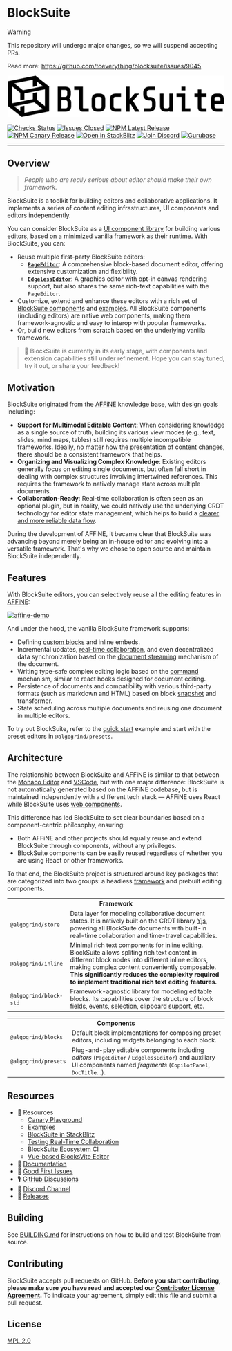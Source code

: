 # BlockSuite

> [!WARNING]
> This repository will undergo major changes, so we will suspend accepting PRs.
>
> Read more:
> https://github.com/toeverything/blocksuite/issues/9045

<p align="center">
  <picture style="width: 500px">
    <source media="(prefers-color-scheme: light)" srcset="https://raw.githubusercontent.com/toeverything/blocksuite/master/assets/logo-and-name-h.svg" />
    <source media="(prefers-color-scheme: dark)" srcset="https://raw.githubusercontent.com/toeverything/blocksuite/master/assets/logo-and-name-h-white.svg" />
    <img src="https://raw.githubusercontent.com/toeverything/blocksuite/master/assets/logo-and-name-h.svg" width="500" alt="BlockSuite logo and name" />
  </picture>
</p>

<!--
[![Codecov](https://codecov.io/gh/toeverything/blocksuite/branch/master/graph/badge.svg?token=T86JYCDSMN)](https://codecov.io/gh/toeverything/blocksuite)
-->

[![Checks Status](https://img.shields.io/github/checks-status/toeverything/blocksuite/master)](https://github.com/toeverything/blocksuite/actions?query=branch%3Amaster)
[![Issues Closed](https://img.shields.io/github/issues-closed/toeverything/blocksuite?color=6880ff)](https://github.com/toeverything/blocksuite/issues?q=is%3Aissue+is%3Aclosed)
[![NPM Latest Release](https://img.shields.io/npm/v/@algogrind/store.svg?maxAge=300&color=6880ff)](./packages/framework/store/package.json)
[![NPM Canary Release](https://img.shields.io/npm/v/@algogrind/presets/canary?color=6880ff)](https://github.com/toeverything/blocksuite/actions/workflows/canary-release.yml?query=branch%3Amaster)
[![Open in StackBlitz](https://img.shields.io/badge/open%20in-StackBlitz-black)](https://stackblitz.com/github/toeverything/blocksuite)
[![Join Discord](https://img.shields.io/discord/959027316334407691)](https://discord.gg/9vwSWmYYcZ)
[![Gurubase](https://img.shields.io/badge/Gurubase-Ask%20BlockSuite%20Guru-006BFF)](https://gurubase.io/g/blocksuite)

---

## Overview

> _People who are really serious about editor should make their own framework._

BlockSuite is a toolkit for building editors and collaborative applications. It implements a series of content editing infrastructures, UI components and editors independently.

You can consider BlockSuite as a [UI component library](https://blocksuite.io/components/overview.html) for building various editors, based on a minimized vanilla framework as their runtime. With BlockSuite, you can:

- Reuse multiple first-party BlockSuite editors:
  - [**`PageEditor`**](https://blocksuite.io/components/editors/page-editor.html): A comprehensive block-based document editor, offering extensive customization and flexibility.
  - [**`EdgelessEditor`**](https://blocksuite.io/components/editors/edgeless-editor.html): A graphics editor with opt-in canvas rendering support, but also shares the same rich-text capabilities with the `PageEditor`.
- Customize, extend and enhance these editors with a rich set of [BlockSuite components](https://blocksuite.io/components/overview.html) and [examples](./examples/). All BlockSuite components (including editors) are native web components, making them framework-agnostic and easy to interop with popular frameworks.
- Or, build new editors from scratch based on the underlying vanilla framework.

> 🚧 BlockSuite is currently in its early stage, with components and extension capabilities still under refinement. Hope you can stay tuned, try it out, or share your feedback!

## Motivation

BlockSuite originated from the [AFFiNE](https://github.com/toeverything/AFFiNE) knowledge base, with design goals including:

- **Support for Multimodal Editable Content**: When considering knowledge as a single source of truth, building its various view modes (e.g., text, slides, mind maps, tables) still requires multiple incompatible frameworks. Ideally, no matter how the presentation of content changes, there should be a consistent framework that helps.
- **Organizing and Visualizing Complex Knowledge**: Existing editors generally focus on editing single documents, but often fall short in dealing with complex structures involving intertwined references. This requires the framework to natively manage state across multiple documents.
- **Collaboration-Ready**: Real-time collaboration is often seen as an optional plugin, but in reality, we could natively use the underlying CRDT technology for editor state management, which helps to build a [clearer and more reliable data flow](https://blocksuite.io/blog/crdt-native-data-flow.html).

During the development of AFFiNE, it became clear that BlockSuite was advancing beyond merely being an in-house editor and evolving into a versatile framework. That's why we chose to open source and maintain BlockSuite independently.

<!-- ## Examples -->

## Features

With BlockSuite editors, you can selectively reuse all the editing features in [AFFiNE](https://affine.pro/):

[![affine-demo](./packages/docs/images/affine-demo.jpg)](https://affine.pro)

And under the hood, the vanilla BlockSuite framework supports:

- Defining [custom blocks](https://blocksuite.io/guide/working-with-block-tree.html#defining-new-blocks) and inline embeds.
- Incremental updates, [real-time collaboration](https://github.com/toeverything/blocksuite/blob/master/BUILDING.md#test-collaboration), and even decentralized data synchronization based on the [document streaming](https://blocksuite.io/guide/data-synchronization.html#document-streaming) mechanism of the document.
- Writing type-safe complex editing logic based on the [command](https://blocksuite.io/guide/command.html) mechanism, similar to react hooks designed for document editing.
- Persistence of documents and compatibility with various third-party formats (such as markdown and HTML) based on block [snapshot](https://blocksuite.io/guide/data-synchronization.html#snapshot-api) and transformer.
- State scheduling across multiple documents and reusing one document in multiple editors.

To try out BlockSuite, refer to the [quick start](https://blocksuite.io/guide/quick-start.html) example and start with the preset editors in `@algogrind/presets`.

## Architecture

The relationship between BlockSuite and AFFiNE is similar to that between the [Monaco Editor](https://github.com/microsoft/monaco-editor) and [VSCode](https://code.visualstudio.com/), but with one major difference: BlockSuite is not automatically generated based on the AFFiNE codebase, but is maintained independently with a different tech stack — AFFiNE uses React while BlockSuite uses [web components](https://developer.mozilla.org/en-US/docs/Web/API/Web_components).

This difference has led BlockSuite to set clear boundaries based on a component-centric philosophy, ensuring:

- Both AFFiNE and other projects should equally reuse and extend BlockSuite through components, without any privileges.
- BlockSuite components can be easily reused regardless of whether you are using React or other frameworks.

To that end, the BlockSuite project is structured around key packages that are categorized into two groups: a headless [framework](https://github.com/toeverything/blocksuite/tree/master/packages/framework) and prebuilt editing components.

<table>
  <tr>
    <th colspan="2">Framework</th>
  </tr>
  <tr>
    <td><code>@algogrind/store</code></td>
    <td>Data layer for modeling collaborative document states. It is natively built on the CRDT library <a href="https://github.com/yjs/yjs">Yjs</a>, powering all BlockSuite documents with built-in real-time collaboration and time-travel capabilities.</td>
  </tr>
  <tr>
    <td><code>@algogrind/inline</code></td>
    <td>Minimal rich text components for inline editing. BlockSuite allows spliting rich text content in different block nodes into different inline editors, making complex content conveniently composable. <strong>This significantly reduces the complexity required to implement traditional rich text editing features.</strong></td>
  </tr>
  <tr>
    <td><code>@algogrind/block-std</code></td>
    <td>Framework-agnostic library for modeling editable blocks. Its capabilities cover the structure of block fields, events, selection, clipboard support, etc.</td>
  </tr>
</table>

<table>
  <tr>
    <th colspan="2">Components</th>
  </tr>
  <tr>
    <td><code>@algogrind/blocks</code></td>
    <td>Default block implementations for composing preset editors, including widgets belonging to each block.</td>
  </tr>
  <tr>
    <td><code>@algogrind/presets</code></td>
    <td>Plug-and-play editable components including <i>editors</i> (<code>PageEditor</code> / <code>EdgelessEditor</code>) and auxiliary UI components named <i>fragments</i> (<code>CopilotPanel</code>, <code>DocTitle</code>...).</td>
  </tr>
</table>

## Resources

- 🚚 Resources
  - [Canary Playground](https://try-blocksuite.vercel.app/starter/?init)
  - [Examples](./examples/)
  - [BlockSuite in StackBlitz](https://stackblitz.com/github/toeverything/blocksuite)
  - [Testing Real-Time Collaboration](https://github.com/toeverything/blocksuite/blob/master/BUILDING.md#test-collaboration)
  - [BlockSuite Ecosystem CI](https://github.com/toeverything/blocksuite-ecosystem-ci)
  - [Vue-based BlocksVite Editor](https://github.com/zuozijian3720/blocksvite)
- 📝 [Documentation](https://blocksuite.io/guide/overview.html)
- 📍 [Good First Issues](https://github.com/toeverything/blocksuite/issues?q=is%3Aopen+is%3Aissue+label%3A%22good+first+issue%22)
- 🎙️ [GitHub Discussions](https://github.com/toeverything/blocksuite/discussions)
- 💬 [Discord Channel](https://discord.gg/9vwSWmYYcZ)
- 🚀 [Releases](https://github.com/toeverything/blocksuite/releases)

## Building

See [BUILDING.md](BUILDING.md) for instructions on how to build and test BlockSuite from source.

## Contributing

BlockSuite accepts pull requests on GitHub. **Before you start contributing, please make sure you have read and accepted our [Contributor License Agreement](https://github.com/toeverything/blocksuite/edit/master/.github/CLA.md).** To indicate your agreement, simply edit this file and submit a pull request.

## License

[MPL 2.0](./LICENSE)
